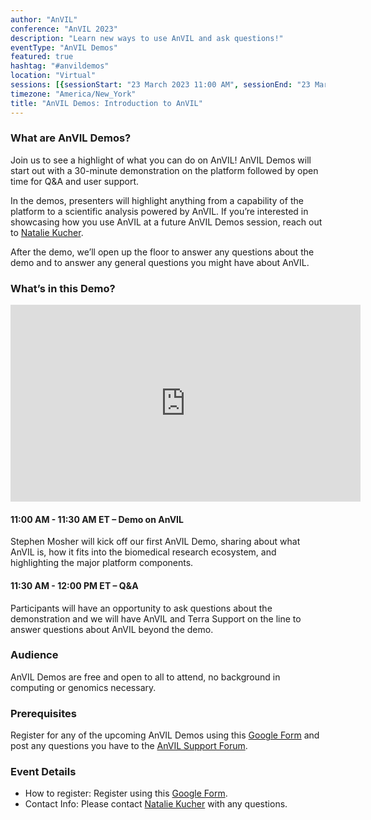 ```yaml
---
author: "AnVIL"
conference: "AnVIL 2023"
description: "Learn new ways to use AnVIL and ask questions!"
eventType: "AnVIL Demos"
featured: true
hashtag: "#anvildemos"
location: "Virtual"
sessions: [{sessionStart: "23 March 2023 11:00 AM", sessionEnd: "23 March 2023 12:00 PM"}]
timezone: "America/New_York"
title: "AnVIL Demos: Introduction to AnVIL"
---
```


<event-hero></event-hero>

### What are AnVIL Demos?
Join us to see a highlight of what you can do on AnVIL! AnVIL Demos will start out with a 30-minute demonstration on the platform followed by open time for Q&A and user support.

In the demos, presenters will highlight anything from a capability of the platform to a scientific analysis powered by AnVIL. If you’re interested in showcasing how you use AnVIL at a future AnVIL Demos session, reach out to [Natalie Kucher](mailto:nkucher3@jhu.edu).

After the demo, we’ll open up the floor to answer any questions about the demo and to answer any general questions you might have about AnVIL.

### What’s in this Demo?

<iframe width="560" height="315" src="https://www.youtube.com/embed/fcMUU7NrEeM" title="YouTube video player" frameborder="0" allow="accelerometer; autoplay; clipboard-write; encrypted-media; gyroscope; picture-in-picture; web-share" allowfullscreen></iframe>

#### 11:00 AM - 11:30 AM ET – Demo on AnVIL
Stephen Mosher will kick off our first AnVIL Demo, sharing about what AnVIL is, how it fits into the biomedical research ecosystem, and highlighting the major platform components.
#### 11:30 AM - 12:00 PM ET – Q&A
Participants will have an opportunity to ask questions about the demonstration and we will have AnVIL and Terra Support on the line to answer questions about AnVIL beyond the demo.

### Audience
AnVIL Demos are free and open to all to attend, no background in computing or genomics necessary.

### Prerequisites
Register for any of the upcoming AnVIL Demos using this [Google Form](https://forms.gle/7CcaLE9AM7FrYqpP7) and post any questions you have to the [AnVIL Support Forum](https://help.anvilproject.org/).

### Event Details

- How to register: Register using this [Google Form](https://forms.gle/7CcaLE9AM7FrYqpP7).
- Contact Info: Please contact [Natalie Kucher](mailto:nkucher3@jhu.edu) with any questions.
